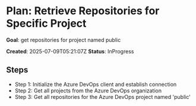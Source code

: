 ﻿# Plan: Retrieve Repositories for Specific Project

**Goal**: get repositories for project named public

**Created**: 2025-07-09T05:21:07Z
**Status**: InProgress

## Steps

- Step 1: Initialize the Azure DevOps client and establish connection
- Step 2: Get all projects from the Azure DevOps organization
- Step 3: Get all repositories for the Azure DevOps project named 'public'
